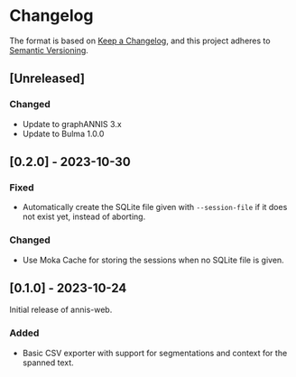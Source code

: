 # Changelog

The format is based on [Keep a Changelog](https://keepachangelog.com/en/1.0.0/),
and this project adheres to [Semantic Versioning](https://semver.org/spec/v2.0.0.html).

## [Unreleased]

### Changed

- Update to graphANNIS 3.x
- Update to Bulma 1.0.0


## [0.2.0] - 2023-10-30

### Fixed

- Automatically create the SQLite file given with `--session-file` if it does
  not exist yet, instead of aborting.

### Changed

- Use Moka Cache for storing the sessions when no SQLite file is given.

## [0.1.0] - 2023-10-24

Initial release of annis-web.

### Added

- Basic CSV exporter with support for segmentations and context for the spanned
  text.